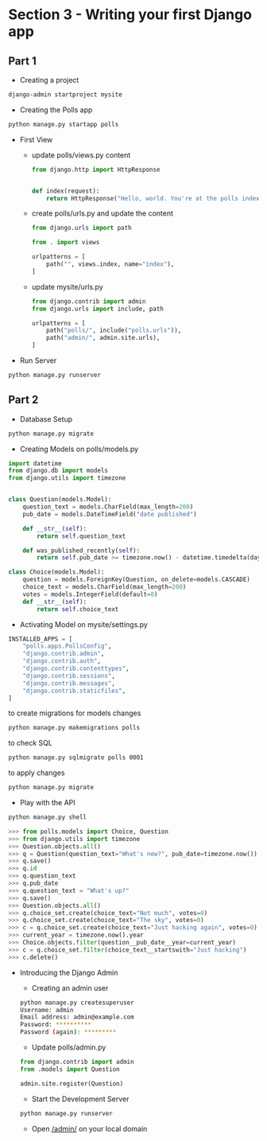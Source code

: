 # Section 3 - Writing your first Django app

## Part 1

- Creating a project

```bash
django-admin startproject mysite
```

- Creating the Polls app

```bash
python manage.py startapp polls
```

- First View

  - update polls/views.py content

    ```python
    from django.http import HttpResponse


    def index(request):
        return HttpResponse("Hello, world. You're at the polls index.")
    ```

  - create polls/urls.py and update the content

    ```python
    from django.urls import path

    from . import views

    urlpatterns = [
        path("", views.index, name="index"),
    ]
    ```

  - update mysite/urls.py

    ```python
    from django.contrib import admin
    from django.urls import include, path

    urlpatterns = [
        path("polls/", include("polls.urls")),
        path("admin/", admin.site.urls),
    ]
    ```

- Run Server

```bash
python manage.py runserver
```

## Part 2

- Database Setup

```bash
python manage.py migrate
```

- Creating Models on polls/models.py

```python
import datetime
from django.db import models
from django.utils import timezone


class Question(models.Model):
    question_text = models.CharField(max_length=200)
    pub_date = models.DateTimeField("date published")

    def __str__(self):
        return self.question_text

    def was_published_recently(self):
        return self.pub_date >= timezone.now() - datetime.timedelta(days=1)

class Choice(models.Model):
    question = models.ForeignKey(Question, on_delete=models.CASCADE)
    choice_text = models.CharField(max_length=200)
    votes = models.IntegerField(default=0)
    def __str__(self):
        return self.choice_text
```

- Activating Model on mysite/settings.py

```python
INSTALLED_APPS = [
    "polls.apps.PollsConfig",
    "django.contrib.admin",
    "django.contrib.auth",
    "django.contrib.contenttypes",
    "django.contrib.sessions",
    "django.contrib.messages",
    "django.contrib.staticfiles",
]
```

to create migrations for models changes

```bash
python manage.py makemigrations polls
```

to check SQL

```bash
python manage.py sqlmigrate polls 0001
```

to apply changes

```bash
python manage.py migrate
```

- Play with the API

```bash
python manage.py shell
```

```python
>>> from polls.models import Choice, Question
>>> from django.utils import timezone
>>> Question.objects.all()
>>> q = Question(question_text="What's new?", pub_date=timezone.now())
>>> q.save()
>>> q.id
>>> q.question_text
>>> q.pub_date
>>> q.question_text = "What's up?"
>>> q.save()
>>> Question.objects.all()
>>> q.choice_set.create(choice_text="Not much", votes=0)
>>> q.choice_set.create(choice_text="The sky", votes=0)
>>> c = q.choice_set.create(choice_text="Just hacking again", votes=0)
>>> current_year = timezone.now().year
>>> Choice.objects.filter(question__pub_date__year=current_year)
>>> c = q.choice_set.filter(choice_text__startswith="Just hacking")
>>> c.delete()
```

- Introducing the Django Admin

  - Creating an admin user

  ```bash
  python manage.py createsuperuser
  Username: admin
  Email address: admin@example.com
  Password: **********
  Password (again): *********
  ```

  - Update polls/admin.py

  ```python
  from django.contrib import admin
  from .models import Question

  admin.site.register(Question)
  ```

  - Start the Development Server

  ```bash
  python manage.py runserver
  ```

  - Open [/admin/](http://127.0.0.1:8000/admin/) on your local domain
